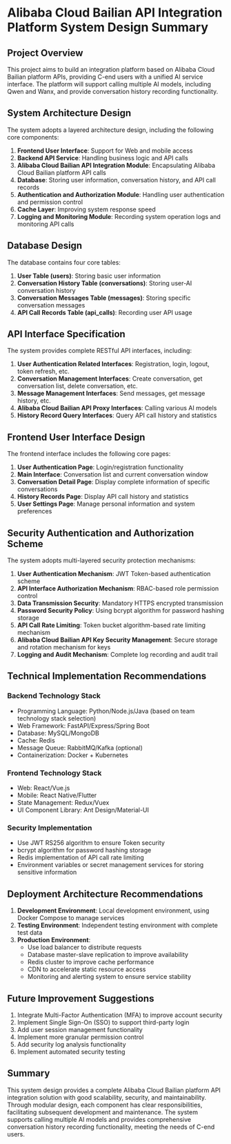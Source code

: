 # Alibaba Cloud Bailian API Integration Platform System Design Summary

## Project Overview

This project aims to build an integration platform based on Alibaba Cloud Bailian platform APIs, providing C-end users with a unified AI service interface. The platform will support calling multiple AI models, including Qwen and Wanx, and provide conversation history recording functionality.

## System Architecture Design

The system adopts a layered architecture design, including the following core components:

1. **Frontend User Interface**: Support for Web and mobile access
2. **Backend API Service**: Handling business logic and API calls
3. **Alibaba Cloud Bailian API Integration Module**: Encapsulating Alibaba Cloud Bailian platform API calls
4. **Database**: Storing user information, conversation history, and API call records
5. **Authentication and Authorization Module**: Handling user authentication and permission control
6. **Cache Layer**: Improving system response speed
7. **Logging and Monitoring Module**: Recording system operation logs and monitoring API calls

## Database Design

The database contains four core tables:

1. **User Table (users)**: Storing basic user information
2. **Conversation History Table (conversations)**: Storing user-AI conversation history
3. **Conversation Messages Table (messages)**: Storing specific conversation messages
4. **API Call Records Table (api_calls)**: Recording user API usage

## API Interface Specification

The system provides complete RESTful API interfaces, including:

1. **User Authentication Related Interfaces**: Registration, login, logout, token refresh, etc.
2. **Conversation Management Interfaces**: Create conversation, get conversation list, delete conversation, etc.
3. **Message Management Interfaces**: Send messages, get message history, etc.
4. **Alibaba Cloud Bailian API Proxy Interfaces**: Calling various AI models
5. **History Record Query Interfaces**: Query API call history and statistics

## Frontend User Interface Design

The frontend interface includes the following core pages:

1. **User Authentication Page**: Login/registration functionality
2. **Main Interface**: Conversation list and current conversation window
3. **Conversation Detail Page**: Display complete information of specific conversations
4. **History Records Page**: Display API call history and statistics
5. **User Settings Page**: Manage personal information and system preferences

## Security Authentication and Authorization Scheme

The system adopts multi-layered security protection mechanisms:

1. **User Authentication Mechanism**: JWT Token-based authentication scheme
2. **API Interface Authorization Mechanism**: RBAC-based role permission control
3. **Data Transmission Security**: Mandatory HTTPS encrypted transmission
4. **Password Security Policy**: Using bcrypt algorithm for password hashing storage
5. **API Call Rate Limiting**: Token bucket algorithm-based rate limiting mechanism
6. **Alibaba Cloud Bailian API Key Security Management**: Secure storage and rotation mechanism for keys
7. **Logging and Audit Mechanism**: Complete log recording and audit trail

## Technical Implementation Recommendations

### Backend Technology Stack
- Programming Language: Python/Node.js/Java (based on team technology stack selection)
- Web Framework: FastAPI/Express/Spring Boot
- Database: MySQL/MongoDB
- Cache: Redis
- Message Queue: RabbitMQ/Kafka (optional)
- Containerization: Docker + Kubernetes

### Frontend Technology Stack
- Web: React/Vue.js
- Mobile: React Native/Flutter
- State Management: Redux/Vuex
- UI Component Library: Ant Design/Material-UI

### Security Implementation
- Use JWT RS256 algorithm to ensure Token security
- bcrypt algorithm for password hashing storage
- Redis implementation of API call rate limiting
- Environment variables or secret management services for storing sensitive information

## Deployment Architecture Recommendations

1. **Development Environment**: Local development environment, using Docker Compose to manage services
2. **Testing Environment**: Independent testing environment with complete test data
3. **Production Environment**:
   - Use load balancer to distribute requests
   - Database master-slave replication to improve availability
   - Redis cluster to improve cache performance
   - CDN to accelerate static resource access
   - Monitoring and alerting system to ensure service stability

## Future Improvement Suggestions

1. Integrate Multi-Factor Authentication (MFA) to improve account security
2. Implement Single Sign-On (SSO) to support third-party login
3. Add user session management functionality
4. Implement more granular permission control
5. Add security log analysis functionality
6. Implement automated security testing

## Summary

This system design provides a complete Alibaba Cloud Bailian platform API integration solution with good scalability, security, and maintainability. Through modular design, each component has clear responsibilities, facilitating subsequent development and maintenance. The system supports calling multiple AI models and provides comprehensive conversation history recording functionality, meeting the needs of C-end users.